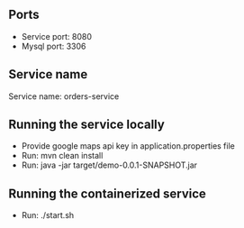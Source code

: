 ## Ports
- Service port: 8080
- Mysql port: 3306

## Service name
Service name: orders-service

## Running the service locally
- Provide google maps api key in application.properties file
- Run: mvn clean install
- Run: java -jar target/demo-0.0.1-SNAPSHOT.jar

## Running the containerized service
- Run: ./start.sh